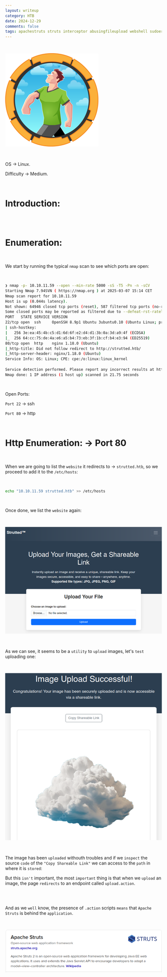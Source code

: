 ```yaml
---
layout: writeup
category: HTB
date: 2024-12-29
comments: false
tags: apachestruts struts interceptor abusingfileupload webshell sudoers
---
```


<br />

![1](../../../assets/images/Strutted/1.png)

<br />

OS -> Linux.

Difficulty -> Medium.

<br />

# Introduction:

<br />



<br />

# Enumeration:

<br />

We start by running the typical `nmap` scan to see which ports are open:

<br />

```bash
❯ nmap -p- 10.10.11.59 --open --min-rate 5000 -sS -T5 -Pn -n -sCV
Starting Nmap 7.94SVN ( https://nmap.org ) at 2025-03-07 15:14 CET
Nmap scan report for 10.10.11.59
Host is up (0.044s latency).
Not shown: 64946 closed tcp ports (reset), 587 filtered tcp ports (no-response)
Some closed ports may be reported as filtered due to --defeat-rst-ratelimit
PORT   STATE SERVICE VERSION
22/tcp open  ssh     OpenSSH 8.9p1 Ubuntu 3ubuntu0.10 (Ubuntu Linux; protocol 2.0)
| ssh-hostkey: 
|   256 3e:ea:45:4b:c5:d1:6d:6f:e2:d4:d1:3b:0a:3d:a9:4f (ECDSA)
|_  256 64:cc:75:de:4a:e6:a5:b4:73:eb:3f:1b:cf:b4:e3:94 (ED25519)
80/tcp open  http    nginx 1.18.0 (Ubuntu)
|_http-title: Did not follow redirect to http://strutted.htb/
|_http-server-header: nginx/1.18.0 (Ubuntu)
Service Info: OS: Linux; CPE: cpe:/o:linux:linux_kernel

Service detection performed. Please report any incorrect results at https://nmap.org/submit/ .
Nmap done: 1 IP address (1 host up) scanned in 21.75 seconds
```

<br />

Open Ports:

`Port 22` -> ssh

`Port 80` -> http 

<br />

# Http Enumeration: -> Port 80

<br />

When we are going to list the `website` it redirects to -> `strutted.htb`, so we proceed to add it to the `/etc/hosts`:

<br />

```bash
echo "10.10.11.59 strutted.htb" >> /etc/hosts
```

<br />

Once done, we list the `website` again:

<br />

![2](../../../assets/images/Strutted/2.png)

<br />

As we can see, it seems to be a `utility` to `upload` images, let's `test` uploading one:

<br />

![3](../../../assets/images/Strutted/3.png)

<br />

The image has been `uploaded` withouth troubles and if we `inspect` the source `code` of the `"Copy Shareable Link"` we can access to the `path` in where it is `stored`:

But this `isn't` important, the most `important` thing is that when we `upload` an image, the page `redirects` to an endpoint called `upload.action`.

<br />



<br />

And as we `well` know, the presence of `.action` scripts `means` that `Apache Struts` is behind the `application`.

<br />

![4](../../../assets/images/Strutted/4.png)

<br />
